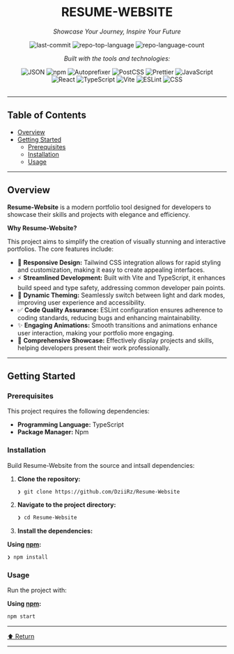 <div id="top">

<!-- HEADER STYLE: CLASSIC -->
<div align="center">


# RESUME-WEBSITE

<em>Showcase Your Journey, Inspire Your Future</em>

<!-- BADGES -->
<img src="https://img.shields.io/github/last-commit/DziiRz/Resume-Website?style=flat&logo=git&logoColor=white&color=0080ff" alt="last-commit">
<img src="https://img.shields.io/github/languages/top/DziiRz/Resume-Website?style=flat&color=0080ff" alt="repo-top-language">
<img src="https://img.shields.io/github/languages/count/DziiRz/Resume-Website?style=flat&color=0080ff" alt="repo-language-count">

<em>Built with the tools and technologies:</em>

<img src="https://img.shields.io/badge/JSON-000000.svg?style=flat&logo=JSON&logoColor=white" alt="JSON">
<img src="https://img.shields.io/badge/npm-CB3837.svg?style=flat&logo=npm&logoColor=white" alt="npm">
<img src="https://img.shields.io/badge/Autoprefixer-DD3735.svg?style=flat&logo=Autoprefixer&logoColor=white" alt="Autoprefixer">
<img src="https://img.shields.io/badge/PostCSS-DD3A0A.svg?style=flat&logo=PostCSS&logoColor=white" alt="PostCSS">
<img src="https://img.shields.io/badge/Prettier-F7B93E.svg?style=flat&logo=Prettier&logoColor=black" alt="Prettier">
<img src="https://img.shields.io/badge/JavaScript-F7DF1E.svg?style=flat&logo=JavaScript&logoColor=black" alt="JavaScript">
<br>
<img src="https://img.shields.io/badge/React-61DAFB.svg?style=flat&logo=React&logoColor=black" alt="React">
<img src="https://img.shields.io/badge/TypeScript-3178C6.svg?style=flat&logo=TypeScript&logoColor=white" alt="TypeScript">
<img src="https://img.shields.io/badge/Vite-646CFF.svg?style=flat&logo=Vite&logoColor=white" alt="Vite">
<img src="https://img.shields.io/badge/ESLint-4B32C3.svg?style=flat&logo=ESLint&logoColor=white" alt="ESLint">
<img src="https://img.shields.io/badge/CSS-663399.svg?style=flat&logo=CSS&logoColor=white" alt="CSS">

</div>
<br>

---

## Table of Contents

- [Overview](#overview)
- [Getting Started](#getting-started)
    - [Prerequisites](#prerequisites)
    - [Installation](#installation)
    - [Usage](#usage)

---

## Overview

**Resume-Website** is a modern portfolio tool designed for developers to showcase their skills and projects with elegance and efficiency. 

**Why Resume-Website?**

This project aims to simplify the creation of visually stunning and interactive portfolios. The core features include:

- 🎨 **Responsive Design:** Tailwind CSS integration allows for rapid styling and customization, making it easy to create appealing interfaces.
- ⚡ **Streamlined Development:** Built with Vite and TypeScript, it enhances build speed and type safety, addressing common developer pain points.
- 🌙 **Dynamic Theming:** Seamlessly switch between light and dark modes, improving user experience and accessibility.
- ✅ **Code Quality Assurance:** ESLint configuration ensures adherence to coding standards, reducing bugs and enhancing maintainability.
- ✨ **Engaging Animations:** Smooth transitions and animations enhance user interaction, making your portfolio more engaging.
- 📂 **Comprehensive Showcase:** Effectively display projects and skills, helping developers present their work professionally.

---

## Getting Started

### Prerequisites

This project requires the following dependencies:

- **Programming Language:** TypeScript
- **Package Manager:** Npm

### Installation

Build Resume-Website from the source and intsall dependencies:

1. **Clone the repository:**

    ```sh
    ❯ git clone https://github.com/DziiRz/Resume-Website
    ```

2. **Navigate to the project directory:**

    ```sh
    ❯ cd Resume-Website
    ```

3. **Install the dependencies:**

**Using [npm](https://www.npmjs.com/):**

```sh
❯ npm install
```

### Usage

Run the project with:

**Using [npm](https://www.npmjs.com/):**

```sh
npm start
```

---

<div align="left"><a href="#top">⬆ Return</a></div>

---

